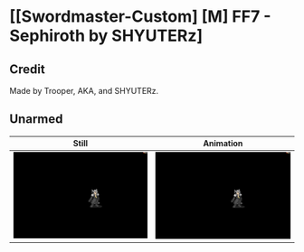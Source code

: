 # [\[Swordmaster-Custom\] \[M\] FF7 - Sephiroth by SHYUTERz]

## Credit

Made by Trooper, AKA, and SHYUTERz.

## Unarmed

| Still | Animation |
| :---: | :-------: |
| ![Unarmed still](./Unarmed_000.png) | ![Unarmed animation](./Unarmed.gif) |
